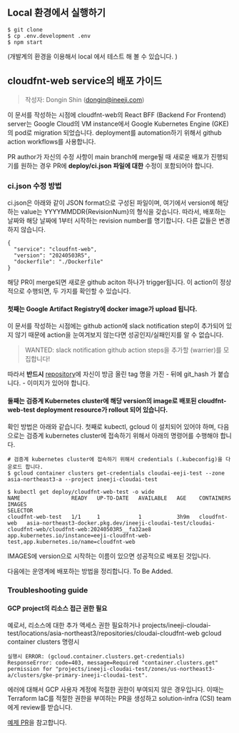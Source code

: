 ## Local 환경에서 실행하기

```
$ git clone
$ cp .env.development .env
$ npm start
```

(개발계의 환경을 이용해서 local 에서 테스트 해 볼 수 있습니다. )


## cloudfnt-web service의 배포 가이드
> 작성자: Dongin Shin (dongin@ineeji.com)


이 문서를 작성하는 시점에 cloudfnt-web의 React BFF (Backend For Frontend) server는 Google Cloud의 VM instance에서 Google Kubernetes Engine (GKE)의 pod로 migration 되었습니다.
deployment를 automation하기 위해서 github action workflows를 사용합니다.

PR author가 자신의 수정 사항이 main branch에 merge될 때 새로운 배포가 진행되기를 원하는 경우 PR에 **deploy/ci.json 파일에 대한** 수정이 포함되어야 합니다.

### ci.json 수정 방법
ci.json은 아래와 같이 JSON format으로 구성된 파일이며, 여기에서 version에 해당하는 value는 YYYYMMDDR{RevisionNum}의 형식을 갖습니다.
따라서, 배포하는 날짜와 해당 날짜에 1부터 시작하는 revision number를 명기합니다. 다른 값들은 변경하지 않습니다.
```
{
  "service": "cloudfnt-web",
  "version": "20240503R5",
  "dockerfile": "./Dockerfile"
}
``` 
해당 PR이 merge되면 새로운 github aciton 하나가 trigger됩니다. 
이 action이 정상적으로 수행되면, 두 가지를 확인할 수 있습니다.

#### 첫째는 Google Artifact Registry에 docker image가 upload 됩니다.
이 문서를 작성하는 시점에는 github action에 slack notification step이 추가되어 있지 않기 때문에 action을 눈여겨보지 않는다면 성공인지/실패인지를 알 수 없습니다. 

> WANTED: slack notification github action steps을 추가할 (warrier)를 모집합니다!

따라서 **반드시** [repository](https://console.cloud.google.com/artifacts/docker/ineeji-cloudai-test/asia-northeast3/cloudai-cloudfnt-web/cloudfnt-web?project=ineeji-cloudai-test)에 자신이 방금 올린
tag 명을 가진 - 뒤에 git_hash 가 붙습니다. - 이미지가 있어야 합니다. 

#### 둘째는 검증계 Kubernetes cluster에 해당 version의 image로 배포된 cloudfnt-web-test deployment resource가 rollout 되어 있습니다.
확인 방법은 아래와 같습니다. 
첫째로 kubectl, gcloud 이 설치되어 있어야 하며, 다음으로는 검증계 kubernetes cluster에 접속하기 위해서 아래의 명령어를 수행해야 합니다. 

```
# 검증계 kubernetes cluster에 접속하기 위해서 credentials (.kubeconfig)을 다운로드 합니다.
$ gcloud container clusters get-credentials cloudai-eeji-test --zone asia-northeast3-a --project ineeji-cloudai-test

$ kubectl get deploy/cloudfnt-web-test -o wide
NAME                READY   UP-TO-DATE   AVAILABLE   AGE    CONTAINERS     IMAGES                                                                                                     SELECTOR
cloudfnt-web-test   1/1     1            1           3h9m   cloudfnt-web   asia-northeast3-docker.pkg.dev/ineeji-cloudai-test/cloudai-cloudfnt-web/cloudfnt-web:20240503R5__fa32ae8   app.kubernetes.io/instance=eeji-cloudfnt-web-test,app.kubernetes.io/name=cloudfnt-web
```
IMAGES에 version으로 시작하는 이름이 있으면 성공적으로 배포된 것입니다.

다음에는 운영계에 배포하는 방법을 정리합니다. To Be Added.

### Troubleshooting guide

#### GCP project의 리소스 접근 권한 필요
예로서, 리소스에 대한 추가 액세스 권한 필요하거나 projects/ineeji-cloudai-test/locations/asia-northeast3/repositories/cloudai-cloudfnt-web
gcloud container clusters 명령시 
```
실행시 ERROR: (gcloud.container.clusters.get-credentials) ResponseError: code=403, message=Required "container.clusters.get" permission for "projects/ineeji-cloudai-test/zones/us-northeast3-a/clusters/gke-primary-ineeji-cloudai-test".
```
에러에 대해서 GCP 사용자 계정에 적절한 권한이 부여되지 않은 경우입니다.
이때는 Terraform IaC를 적절한 권한을 부여하는 PR을 생성하고 solution-infra (CSI) team에게 review를 받습니다.

[예제 PR](https://github.com/INEEJI/iac-terraform-infra/pull/38)을 참고합니다.



